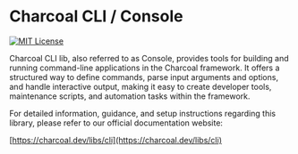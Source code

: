 # Charcoal CLI / Console

[![MIT License](https://img.shields.io/badge/license-MIT-green.svg)](LICENSE)

Charcoal CLI lib, also referred to as Console, provides tools for building and running command-line applications in
the Charcoal framework. It offers a structured way to define commands, parse input arguments and options, and handle
interactive output, making it easy to create developer tools, maintenance scripts, and automation tasks within the
framework.

For detailed information, guidance, and setup instructions regarding this library, please refer to our official
documentation website:

[https://charcoal.dev/libs/cli](https://charcoal.dev/libs/cli)
